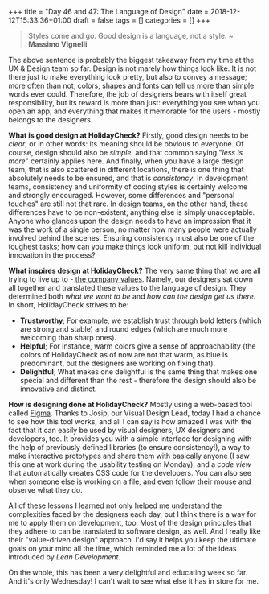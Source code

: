 +++
title = "Day 46 and 47: The Language of Design"
date = 2018-12-12T15:33:36+01:00
draft = false
tags = []
categories = []
+++

> Styles come and go. Good design is a language, not a style. ~ __Massimo Vignelli__

The above sentence is probably the biggest takeaway from my time at the UX & Design team so far. Design is not marely how things look like. It is not there just to make everything look pretty, but also to convey a message; more often than not, colors, shapes and fonts can tell us more than simple words ever could. Therefore, the job of designers bears with itself great responsibility, but its reward is more than just: everything you see whan you open an app, and everything that makes it memorable for the users - mostly belongs to the designers. 

__What is good design at HolidayCheck?__ Firstly, good design needs to be _clear_, or in other words: its meaning should be obvious to everyone. Of course, design should also be _simple_, and that common saying "_less is more_" certainly applies here. And finally, when you have a large design team, that is also scattered in different locations, there is one thing that absolutely needs to be ensured, and that is _consistency_. In development teams, consistency and uniformity of coding styles is certainly welcome and strongly encouraged. However, some differences and "personal touches" are still not that rare. In design teams, on the other hand, these differences have to be non-existent; anything else is simply unacceptable. Anyone who glances upon the design needs to have an impression that it was the work of a single person, no matter how many people were actually involved behind the scenes. Ensuring consistency must also be one of the toughest tasks; how can you make things look uniform, but not kill individual innovation in the process?

__What inspires design at HolidayCheck?__ The very same thing that we are all trying to live up to - [the company values](https://www.holidaycheckgroup.com/career/?lang=en). Namely, our designers sat down all together and translated these values to the language of design. They determined both _what we want to be_ and _how can the design get us there_. In short, HolidayCheck strives to be:

* __Trustworthy__; For example, we establish trust through bold letters (which are strong and stable) and round edges (which are much more welcoming than sharp ones).
* __Helpful__; For instance, warm colors give a sense of approachability (the colors of HolidayCheck as of now are not that warm, as blue is predominant, but the designers are working on fixing that).
* __Delightful__; What makes one delightful is the same thing that makes one special and different than the rest - therefore the design should also be innovative and distinct.

__How is designing done at HolidayCheck?__ Mostly using a web-based tool called [Figma](https://www.figma.com/). Thanks to Josip, our Visual Design Lead, today I had a chance to see how this tool works, and all I can say is how amazed I was with the fact that it can easily be used by visual designers, UX designers and developers, too. It provides you with a simple interface for designing with the help of previously defined libraries (to ensure consistency!), a way to make interactive prototypes and share them with basically anyone (I saw this one at work during the usability testing on Monday), and a _code view_ that automatically creates CSS code for the developers. You can also see when someone else is working on a file, and even follow their mouse and observe what they do.

All of these lessons I learned not only helped me understand the complexities faced by the designers each day, but I think there is a way for me to apply them on development, too. Most of the design principles that they adhere to can be translated to software design, as well. And I really like their "value-driven design" approach. I'd say it helps you keep the ultimate goals on your mind all the time, which reminded me a lot of the ideas introduced by _Lean Development_.

On the whole, this has been a very delightful and educating week so far. And it's only Wednesday! I can't wait to see what else it has in store for me. 